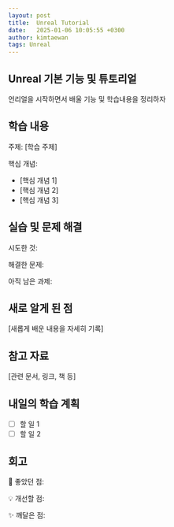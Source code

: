 ```yaml
---
layout: post
title:  Unreal Tutorial
date:   2025-01-06 10:05:55 +0300
author: kimtaewan
tags: Unreal
---
```

<!-- 문법https://gist.github.com/ihoneymon/652be052a0727ad59601 
순간이동
[이동](#이동)

## 이동 {#이동}
-->
## Unreal 기본 기능 및 튜토리얼

언리얼을 시작하면서 배울 기능 및 학습내용을 정리하자

## 학습 내용

주제: [학습 주제]

핵심 개념:

- [핵심 개념 1]
- [핵심 개념 2]
- [핵심 개념 3]

## 실습 및 문제 해결

시도한 것:

해결한 문제:

아직 남은 과제:

## 새로 알게 된 점

[새롭게 배운 내용을 자세히 기록]

## 참고 자료

[관련 문서, 링크, 책 등]

## 내일의 학습 계획

- [ ]  할 일 1
- [ ]  할 일 2

## 회고

🎯 좋았던 점:

💡 개선할 점:

✨ 깨달은 점: